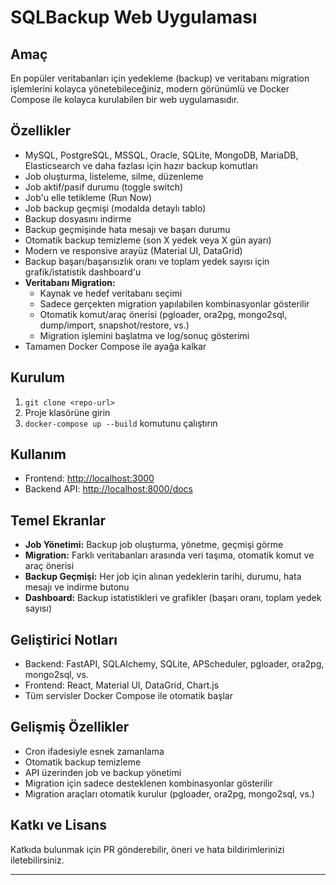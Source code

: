 # SQLBackup Web Uygulaması

## Amaç
En popüler veritabanları için yedekleme (backup) ve veritabanı migration işlemlerini kolayca yönetebileceğiniz, modern görünümlü ve Docker Compose ile kolayca kurulabilen bir web uygulamasıdır.

## Özellikler
- MySQL, PostgreSQL, MSSQL, Oracle, SQLite, MongoDB, MariaDB, Elasticsearch ve daha fazlası için hazır backup komutları
- Job oluşturma, listeleme, silme, düzenleme
- Job aktif/pasif durumu (toggle switch)
- Job'u elle tetikleme (Run Now)
- Job backup geçmişi (modalda detaylı tablo)
- Backup dosyasını indirme
- Backup geçmişinde hata mesajı ve başarı durumu
- Otomatik backup temizleme (son X yedek veya X gün ayarı)
- Modern ve responsive arayüz (Material UI, DataGrid)
- Backup başarı/başarısızlık oranı ve toplam yedek sayısı için grafik/istatistik dashboard'u
- **Veritabanı Migration:**
  - Kaynak ve hedef veritabanı seçimi
  - Sadece gerçekten migration yapılabilen kombinasyonlar gösterilir
  - Otomatik komut/araç önerisi (pgloader, ora2pg, mongo2sql, dump/import, snapshot/restore, vs.)
  - Migration işlemini başlatma ve log/sonuç gösterimi
- Tamamen Docker Compose ile ayağa kalkar

## Kurulum
1. `git clone <repo-url>`
2. Proje klasörüne girin
3. `docker-compose up --build` komutunu çalıştırın

## Kullanım
- Frontend: [http://localhost:3000](http://localhost:3000)
- Backend API: [http://localhost:8000/docs](http://localhost:8000/docs)

## Temel Ekranlar
- **Job Yönetimi:** Backup job oluşturma, yönetme, geçmişi görme
- **Migration:** Farklı veritabanları arasında veri taşıma, otomatik komut ve araç önerisi
- **Backup Geçmişi:** Her job için alınan yedeklerin tarihi, durumu, hata mesajı ve indirme butonu
- **Dashboard:** Backup istatistikleri ve grafikler (başarı oranı, toplam yedek sayısı)

## Geliştirici Notları
- Backend: FastAPI, SQLAlchemy, SQLite, APScheduler, pgloader, ora2pg, mongo2sql, vs.
- Frontend: React, Material UI, DataGrid, Chart.js
- Tüm servisler Docker Compose ile otomatik başlar

## Gelişmiş Özellikler
- Cron ifadesiyle esnek zamanlama
- Otomatik backup temizleme
- API üzerinden job ve backup yönetimi
- Migration için sadece desteklenen kombinasyonlar gösterilir
- Migration araçları otomatik kurulur (pgloader, ora2pg, mongo2sql, vs.)

## Katkı ve Lisans
Katkıda bulunmak için PR gönderebilir, öneri ve hata bildirimlerinizi iletebilirsiniz.

---




